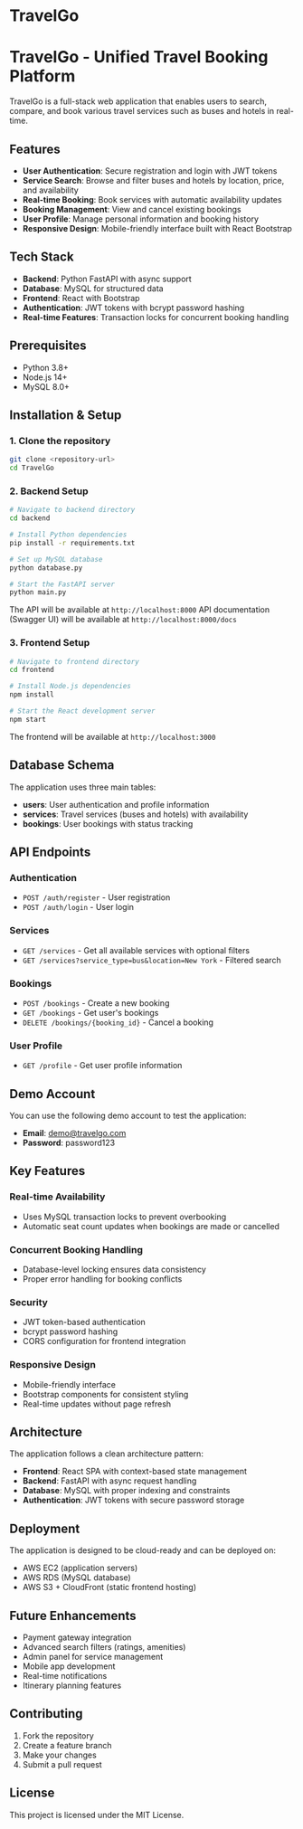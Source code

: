 # TravelGo
# TravelGo - Unified Travel Booking Platform

TravelGo is a full-stack web application that enables users to search, compare, and book various travel services such as buses and hotels in real-time.

## Features

- **User Authentication**: Secure registration and login with JWT tokens
- **Service Search**: Browse and filter buses and hotels by location, price, and availability
- **Real-time Booking**: Book services with automatic availability updates
- **Booking Management**: View and cancel existing bookings
- **User Profile**: Manage personal information and booking history
- **Responsive Design**: Mobile-friendly interface built with React Bootstrap

## Tech Stack

- **Backend**: Python FastAPI with async support
- **Database**: MySQL for structured data
- **Frontend**: React with Bootstrap
- **Authentication**: JWT tokens with bcrypt password hashing
- **Real-time Features**: Transaction locks for concurrent booking handling

## Prerequisites

- Python 3.8+
- Node.js 14+
- MySQL 8.0+

## Installation & Setup

### 1. Clone the repository
```bash
git clone <repository-url>
cd TravelGo
```

### 2. Backend Setup

```bash
# Navigate to backend directory
cd backend

# Install Python dependencies
pip install -r requirements.txt

# Set up MySQL database
python database.py

# Start the FastAPI server
python main.py
```

The API will be available at `http://localhost:8000`
API documentation (Swagger UI) will be available at `http://localhost:8000/docs`

### 3. Frontend Setup

```bash
# Navigate to frontend directory
cd frontend

# Install Node.js dependencies
npm install

# Start the React development server
npm start
```

The frontend will be available at `http://localhost:3000`

## Database Schema

The application uses three main tables:

- **users**: User authentication and profile information
- **services**: Travel services (buses and hotels) with availability
- **bookings**: User bookings with status tracking

## API Endpoints

### Authentication
- `POST /auth/register` - User registration
- `POST /auth/login` - User login

### Services
- `GET /services` - Get all available services with optional filters
- `GET /services?service_type=bus&location=New York` - Filtered search

### Bookings
- `POST /bookings` - Create a new booking
- `GET /bookings` - Get user's bookings
- `DELETE /bookings/{booking_id}` - Cancel a booking

### User Profile
- `GET /profile` - Get user profile information

## Demo Account

You can use the following demo account to test the application:
- **Email**: demo@travelgo.com
- **Password**: password123

## Key Features

### Real-time Availability
- Uses MySQL transaction locks to prevent overbooking
- Automatic seat count updates when bookings are made or cancelled

### Concurrent Booking Handling
- Database-level locking ensures data consistency
- Proper error handling for booking conflicts

### Security
- JWT token-based authentication
- bcrypt password hashing
- CORS configuration for frontend integration

### Responsive Design
- Mobile-friendly interface
- Bootstrap components for consistent styling
- Real-time updates without page refresh

## Architecture

The application follows a clean architecture pattern:

- **Frontend**: React SPA with context-based state management
- **Backend**: FastAPI with async request handling
- **Database**: MySQL with proper indexing and constraints
- **Authentication**: JWT tokens with secure password storage

## Deployment

The application is designed to be cloud-ready and can be deployed on:
- AWS EC2 (application servers)
- AWS RDS (MySQL database)
- AWS S3 + CloudFront (static frontend hosting)

## Future Enhancements

- Payment gateway integration
- Advanced search filters (ratings, amenities)
- Admin panel for service management
- Mobile app development
- Real-time notifications
- Itinerary planning features

## Contributing

1. Fork the repository
2. Create a feature branch
3. Make your changes
4. Submit a pull request

## License

This project is licensed under the MIT License.
